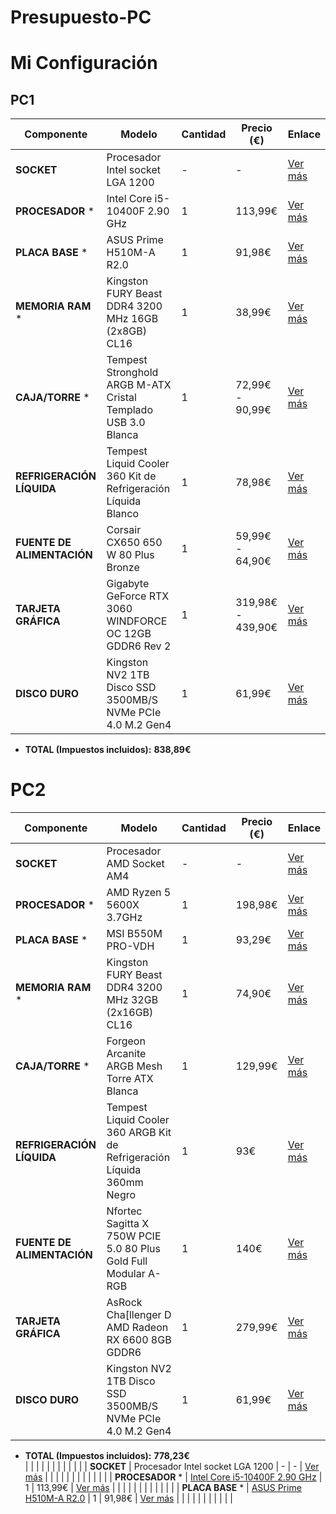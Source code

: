 # Presupuesto-PC
# Mi Configuración  

## PC1  

| **Componente**               | **Modelo**                                                   | **Cantidad** | **Precio (€)** | **Enlace** |
|------------------------------|-------------------------------------------------------------|-------------|---------------|------------|
| **SOCKET**                   | Procesador Intel socket LGA 1200                           | -           | -             | [Ver más]() |
| **PROCESADOR** *             | Intel Core i5-10400F 2.90 GHz                              | 1           | 113,99€       | [Ver más](https://www.pccomponentes.com/intel-core-i5-10400f-290-ghz) |
| **PLACA BASE** *             | ASUS Prime H510M-A R2.0                                    | 1           | 91,98€        | [Ver más](https://www.pccomponentes.com/asus-prime-h510m-a-r20) |
| **MEMORIA RAM** *            | Kingston FURY Beast DDR4 3200 MHz 16GB (2x8GB) CL16       | 1           | 38,99€        | [Ver más](https://www.pccomponentes.com/kingston-fury-beast-ddr4-3200-mhz-16gb-cl16) |
| **CAJA/TORRE** *             | Tempest Stronghold ARGB M-ATX Cristal Templado USB 3.0 Blanca | 1 | 72,99€ - 90,99€ | [Ver más](https://www.pccomponentes.com/tempest-stronghold-argb-m-atx-cristal-templado-usb-30-blanca) |
| **REFRIGERACIÓN LÍQUIDA**    | Tempest Liquid Cooler 360 Kit de Refrigeración Líquida Blanco | 1 | 78,98€ | [Ver más](https://www.pccomponentes.com/tempest-liquid-cooler-360-kit-de-refrigeracion-liquida-blanco) |
| **FUENTE DE ALIMENTACIÓN**   | Corsair CX650 650 W 80 Plus Bronze                         | 1 | 59,99€ - 64,90€ | [Ver más](https://www.pccomponentes.com/corsair-cx650-650-w-80-plus-bronze) |
| **TARJETA GRÁFICA**    | Gigabyte GeForce RTX 3060 WINDFORCE OC 12GB GDDR6 Rev 2 | 1 | 319,98€ - 439,90€ | [Ver más](https://www.pccomponentes.com/gigabyte-geforce-rtx-3060-windforce-oc-12gb-gddr6-rev-2) |
| **DISCO DURO** | Kingston NV2 1TB Disco SSD 3500MB/S NVMe PCIe 4.0 M.2 Gen4 | 1           | 61,99€        | [Ver más](https://www.pccomponentes.com/disco-duro-kingston-nv2-1tb-disco-ssd-3500mb-s-nvme-pcie-40-m2-gen4) |

- **TOTAL (Impuestos incluidos):** **838,89€**  
 

# PC2  



| **Componente**               | **Modelo**                                                   | **Cantidad** | **Precio (€)** | **Enlace** |
|------------------------------|-------------------------------------------------------------|-------------|---------------|------------|
| **SOCKET**                   | Procesador AMD Socket AM4                                   | -           | -             | [Ver más]() |
| **PROCESADOR** *             | AMD Ryzen 5 5600X 3.7GHz                                   | 1           | 198,98€  | [Ver más](https://www.pccomponentes.com/amd-ryzen-5-5600x-37ghz) |
| **PLACA BASE** *             | MSI B550M PRO-VDH                                          | 1           | 93,29€        | [Ver más](https://www.pccomponentes.com/msi-b550m-pro-vdh) |
| **MEMORIA RAM** *            | Kingston FURY Beast DDR4 3200 MHz 32GB (2x16GB) CL16       | 1           |  74,90€ | [Ver más](https://www.pccomponentes.com/kingston-fury-beast-ddr4-3200-mhz-32gb-2x16gb-cl16) |
| **CAJA/TORRE** *             | Forgeon Arcanite ARGB Mesh Torre ATX Blanca               | 1           | 129,99€ | [Ver más](https://www.pccomponentes.com/forgeon-arcanite-argb-mesh-torre-atx-blanca) |
| **REFRIGERACIÓN LÍQUIDA**    | Tempest Liquid Cooler 360 ARGB Kit de Refrigeración Líquida 360mm Negro | 1 | 93€ | [Ver más](https://www.pccomponentes.com/forgeon-arcanite-argb-mesh-torre-atx-blanca) |
| **FUENTE DE ALIMENTACIÓN**   | Nfortec Sagitta X 750W PCIE 5.0 80 Plus Gold Full Modular A-RGB | 1 | 140€ | [Ver más](https://www.pccomponentes.com/nfortec-sagitta-x-1000w-pcie-50-80-plus-gold-full-modular-a-rgb) |
| **TARJETA GRÁFICA**    | AsRock Cha[llenger D AMD Radeon RX 6600 8GB GDDR6 | 1 | 279,99€ | [Ver más](https://www.pccomponentes.com/asrock-challenger-d-amd-radeon-rx-6600-8-gb-gddr6) |
| **DISCO DURO** | Kingston NV2 1TB Disco SSD 3500MB/S NVMe PCIe 4.0 M.2 Gen4 | 1           | 61,99€        | [Ver más](https://www.pccomponentes.com/disco-duro-kingston-nv2-1tb-disco-ssd-3500mb-s-nvme-pcie-40-m2-gen4) |](https://www.pccomponentes.com/nfortec-sagitta-x-1000w-pcie-50-80-plus-gold-full-modular-a-rgb)


- **TOTAL (Impuestos incluidos):** **778,23€**  
                |   |   |   |   |   |   |   |   |   |
| | **SOCKET**                   | Procesador Intel socket LGA 1200                            | -           | -             | [Ver más](URL_DEL_PRODUCTO) |  |   |   |   |   |   |   |   |   |   |
| | **PROCESADOR** *             | [Intel Core i5-10400F 2.90 GHz](URL_DEL_PRODUCTO)          | 1           | 113,99€       | [Ver más](URL_DEL_PRODUCTO) |   |   |   |   |   |   |   |   |   |   |
| | **PLACA BASE** *             | [ASUS Prime H510M-A R2.0](URL_DEL_PRODUCTO)                | 1           | 91,98€        | [Ver más](URL_DEL_PRODUCTO) |   |   |   |   |   |   |   |   |   |   |
